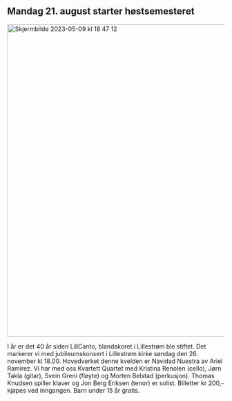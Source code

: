 ## Mandag 21. august starter høstsemesteret
<img width="724" alt="Skjermbilde 2023-05-09 kl  18 47 12" src="https://github.com/nilsel/LillCanto/assets/55960818/7b73e04d-53d2-4285-9471-a158b95090b9">

I år er det 40 år siden LillCanto, blandakoret i Lillestrøm ble stiftet. Det markerer vi med jubileumskonsert i Lillestrøm kirke søndag den 26. november kl 18.00. 
Hovedverket denne kvelden er Navidad Nuestra av Ariel Ramirez. Vi har med oss Kvartett Quartet med Kristina Renolen (cello), Jørn Takla (gitar), Svein Greni (fløyte) og Morten Belstad (perkusjon). Thomas Knudsen spiller klaver og Jon Berg Eriksen (tenor) er solist. 
Billetter kr 200,- kjøpes ved inngangen. Barn under 15 år gratis. 
